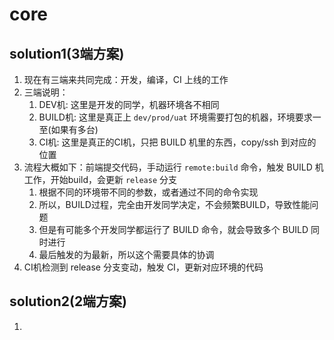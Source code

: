# core


## solution1(3端方案)
1. 现在有三端来共同完成：开发，编译，CI 上线的工作
2. 三端说明：
   1. DEV机: 这里是开发的同学，机器环境各不相同
   2. BUILD机: 这里是真正上 `dev/prod/uat` 环境需要打包的机器，环境要求一至(如果有多台)
   3. CI机: 这里是真正的CI机，只把 BUILD 机里的东西，copy/ssh 到对应的位置
3. 流程大概如下：前端提交代码，手动运行 `remote:build` 命令，触发 BUILD 机工作，开始build，会更新 `release` 分支
   1. 根据不同的环境带不同的参数，或者通过不同的命令实现
   2. 所以，BUILD过程，完全由开发同学决定，不会频繁BUILD，导致性能问题
   3. 但是有可能多个开发同学都运行了 BUILD 命令，就会导致多个 BUILD 同时进行
   4. 最后触发的为最新，所以这个需要具体的协调
4. CI机检测到 release 分支变动，触发 CI，更新对应环境的代码

## solution2(2端方案)
1. 

